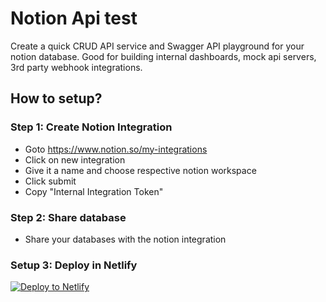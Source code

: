 # Notion Api test
Create a quick CRUD API service and Swagger API playground for your notion database.
Good for building internal dashboards, mock api servers, 3rd party webhook integrations.

## How to setup?
### Step 1: Create Notion Integration
- Goto https://www.notion.so/my-integrations
- Click on new integration
- Give it a name and choose respective notion workspace
- Click submit
- Copy "Internal Integration Token" 

### Step 2: Share database
- Share your databases with the notion integration

### Setup 3: Deploy in Netlify
[![Deploy to Netlify](https://www.netlify.com/img/deploy/button.svg)](https://app.netlify.com/start/deploy?repository=https://github.com/sureshdsk/laddu)
